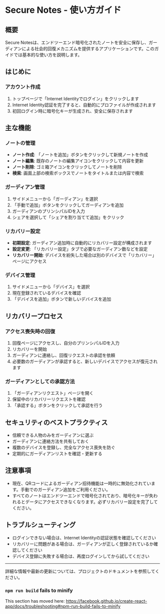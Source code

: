 
# Secure Notes - 使い方ガイド

## 概要
Secure Notesは、エンドツーエンド暗号化されたノートを安全に保存し、ガーディアンによる社会的回復メカニズムを提供するアプリケーションです。このガイドでは基本的な使い方を説明します。

## はじめに

### アカウント作成
1. トップページで「Internet Identityでログイン」をクリックします
2. Internet Identity認証を完了すると、自動的にプロファイルが作成されます
3. 初回ログイン時に暗号化キーが生成され、安全に保存されます

## 主な機能

### ノートの管理
- **ノート作成**: 「ノートを追加」ボタンをクリックして新規ノートを作成
- **ノート編集**: 既存のノートの編集アイコンをクリックして内容を更新
- **ノート削除**: ゴミ箱アイコンをクリックしてノートを削除
- **検索**: 画面上部の検索ボックスでノートをタイトルまたは内容で検索

### ガーディアン管理
1. サイドメニューから「ガーディアン」を選択
2. 「手動で追加」ボタンをクリックしてガーディアンを追加
3. ガーディアンのプリンシパルIDを入力
4. シェアを選択して「シェアを割り当てて追加」をクリック

### リカバリー設定
- **初期設定**: ガーディアン追加時に自動的にリカバリー設定が構成されます
- **設定変更**: 「リカバリー設定」タブで必要なガーディアン数などを設定
- **リカバリー開始**: デバイスを紛失した場合は別のデバイスで「リカバリー」ページにアクセス

### デバイス管理
1. サイドメニューから「デバイス」を選択
2. 現在登録されているデバイスを確認
3. 「デバイスを追加」ボタンで新しいデバイスを追加

## リカバリープロセス

### アクセス喪失時の回復
1. 回復ページにアクセスし、自分のプリンシパルIDを入力
2. リカバリーを開始
3. ガーディアンに連絡し、回復リクエストの承認を依頼
4. 必要数のガーディアンが承認すると、新しいデバイスでアクセスが復元されます

### ガーディアンとしての承認方法
1. 「ガーディアンリクエスト」ページを開く
2. 保留中のリカバリーリクエストを確認
3. 「承認する」ボタンをクリックして承認を行う

## セキュリティのベストプラクティス
- 信頼できる人物のみをガーディアンに選ぶ
- ガーディアンに連絡方法を共有しておく
- 複数のデバイスを登録し、完全なアクセス喪失を防ぐ
- 定期的にガーディアンリストを確認・更新する

## 注意事項
- 現在、QRコードによるガーディアン招待機能は一時的に無効化されています。手動でのガーディアン追加をご利用ください。
- すべてのノートはエンドツーエンドで暗号化されており、暗号化キーが失われるとデータにアクセスできなくなります。必ずリカバリー設定を完了してください。

## トラブルシューティング
- ログインできない場合は、Internet Identityの認証状態を確認してください
- リカバリーに問題がある場合は、ガーディアンが正しく登録されているか確認してください
- デバイス登録に失敗する場合は、再度ログインしてから試してください

---

詳細な情報や最新の更新については、プロジェクトのドキュメントを参照してください。
### `npm run build` fails to minify

This section has moved here: https://facebook.github.io/create-react-app/docs/troubleshooting#npm-run-build-fails-to-minify
